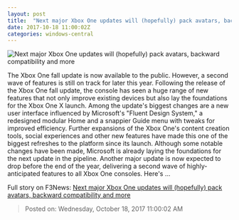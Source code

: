 ```yaml
---
layout: post
title:  "Next major Xbox One updates will (hopefully) pack avatars, backward compatibility and more"
date: 2017-10-18 11:00:02Z
categories: windows-central
---
```


![Next major Xbox One updates will (hopefully) pack avatars, backward compatibility and more](https://www.windowscentral.com/sites/wpcentral.com/files/styles/large/public/field/image/2016/08/xbox-one-s-hero-front.jpg?itok=4qwOVYW3)

The Xbox One fall update is now available to the public. However, a second wave of features is still on track for later this year. Following the release of the Xbox One fall update, the console has seen a huge range of new features that not only improve existing devices but also lay the foundations for the Xbox One X launch. Among the update's biggest changes are a new user interface influenced by Microsoft's "Fluent Design System," a redesigned modular Home and a snappier Guide menu with tweaks for improved efficiency. Further expansions of the Xbox One's content creation tools, social experiences and other new features have made this one of the biggest refreshes to the platform since its launch. Although some notable changes have been made, Microsoft is already laying the foundations for the next update in the pipeline. Another major update is now expected to drop before the end of the year, delivering a second wave of highly-anticipated features to all Xbox One consoles. Here's ...


Full story on F3News: [Next major Xbox One updates will (hopefully) pack avatars, backward compatibility and more](http://www.f3nws.com/n/WMxG3B)

> Posted on: Wednesday, October 18, 2017 11:00:02 AM
